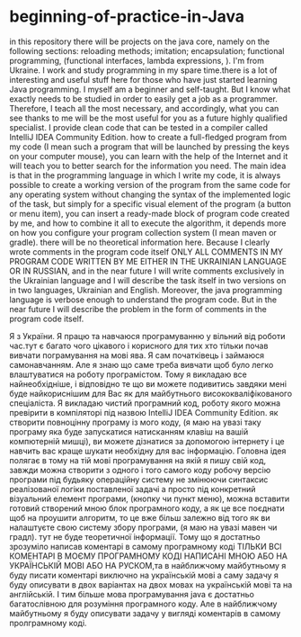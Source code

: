 # beginning-of-practice-in-Java
in this repository there will be projects on the java core, namely on the following sections: reloading methods; imitation; encapsulation; functional programming, (functional interfaces, lambda expressions, ).
I'm from Ukraine. I work and study programming in my spare time.there is a lot of interesting and useful stuff here for those who have just started learning Java programming. I myself am a beginner and self-taught. But I know what exactly needs to be studied in order to easily get a job as a programmer. Therefore, I teach all the most necessary, and accordingly, what you can see thanks to me will be the most useful for you as a future highly qualified specialist. I provide clean code that can be tested in a compiler called IntelliJ IDEA Community Edition. how to create a full-fledged program from my code (I mean such a program that will be launched by pressing the keys on your computer mouse), you can learn with the help of the Internet and it will teach you to better search for the information you need. 
  The main idea is that in the programming language in which I write my code, it is always possible to create a working version of the program from the same code for any operating system without changing the syntax of the implemented logic of the task, but simply for a specific visual element of the program (a button or menu item), you can insert a ready-made block of program code created by me, and how to combine it all to execute the algorithm, it depends more on how you configure your program collection system (I mean maven or gradle). there will be no theoretical information here. Because I clearly wrote comments in the program code itself ONLY ALL COMMENTS IN MY PROGRAM CODE WRITTEN BY ME EITHER IN THE UKRAINIAN LANGUAGE OR IN RUSSIAN, and in the near future I will write comments exclusively in the Ukrainian language and I will describe the task itself in two versions on in two languages, Ukrainian and English. Moreover, the java programming language is verbose enough to understand the program code. But in the near future I will describe the problem in the form of comments in the program code itself.

Я з України. Я працю та навчаюся програмуванню у вільний від роботи час.тут є багато чого цікавого і корисного для тих хто тільки почав вивчати пограмування на мові ява. Я сам початківець і займаюся самонавчанням. Але я знаю що саме треба вивчати щоб було легко влаштуватися на роботу програмістом. Тому я викладаю все найнеобхідніше, і відповідно те що ви можете подивитись завдяки мені буде найкориснішим для Вас як для майбутнього висококваліфікованого спеціаліста. Я викладаю чистий програмний код, роботу якого можна превірити в компіляторі під назвою IntelliJ IDEA Community Edition. як створити повноцінну програму із мого коду, (я маю на увазі таку програму яка буде запускатися натисканням клавіш на вашій компютерній мишці), ви можете дізнатися за допомогою інтернету і це навчить вас краще шукати необхідну для вас інформацію. Головна ідея полягає в тому на тій мові програмування на якій я пишу свій код, завжди можна створити з одного і того самого коду робочу версію програми під будьяку операційну систему не змінюючи синтаксис реалізованої логіки поставленої задачі а просто під конкретний візуальний елемент програми, (кнопку чи пункт меню), можна вставити готовий створений мною блок програмного коду, а як це все поєднати щоб на проушити алгоритм, то це вже більш залежно від того як ви налаштуєте свою систему збору програми, (я маю на увазі мавен чи градл).  тут не буде теоретичної інформації. Тому що я достатньо зрозуміло написав коментарі в самому програмному коді ТІЛЬКИ ВСІ КОМЕНТАРІ В МОЄМУ ПРОГРАМНОМУ КОДІ НАПИСАНІ МНОЮ АБО НА УКРАЇНСЬКІЙ МОВІ АБО НА РУСКОМ,та в найближчому майбутньому я буду писати коментарі виключно на українській мові а саму задачу я буду описувати в двох варіантах на двох мовах на українській мові та на англійській. І тим більше мова програмування java є достатньо багатослівною для розуміння  програмного коду. Але в найближчому майбутньому я буду описувати задачу у вигляді коментарів в самому пролграмному коді. 
